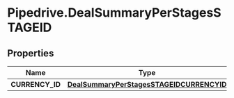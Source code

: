 # Pipedrive.DealSummaryPerStagesSTAGEID

## Properties

Name | Type | Description | Notes
------------ | ------------- | ------------- | -------------
**CURRENCY_ID** | [**DealSummaryPerStagesSTAGEIDCURRENCYID**](DealSummaryPerStagesSTAGEIDCURRENCYID.md) |  | [optional] 



